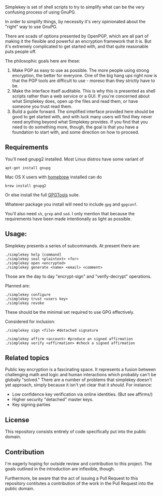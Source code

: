 Simplekey is set of shell scripts to try to simplify what can be the very
confusing process of using GnuPG.

In order to simplify things, by necessity it's very opinionated about the
"right" way to use GnuPG.

There are scads of options presented by OpenPGP, which are all part of making
it the flexible and powerful an encryption framework that it is. But it's
extremely complicated to get started with, and that quite reasonable puts
people off.

The philosophic goals here are these:

1. Make PGP as easy to use as possible. The more people using strong
   encryption, the better for everyone. One of the big hang ups right now is
   that the PGP tools are difficult to use - moreso than they strictly have to
   be.
2. Make the interface itself auditable. This is why this is presented as shell
   scripts rather than a web service or a GUI. If you're concerned about what
   Simplekey does, open up the files and read them, or have someone you trust
   read them.
3. Build a guide forward. The simplified interface provided here should be good
   to get started with, and with luck many users will find they never need
   anything beyond what Simplekey provides. If you find that you need to do
   something more, though, the goal is that you have a foundation to start
   with, and some direction on how to proceed.

## Requirements

You'll need gnupg2 installed. Most Linux distros have some variant of

`apt-get install gnupg`

Mac OS X users with [homebrew][1] installed can do

`brew install gnupg2`

Or else install the full [GPGTools][2] suite.

Whatever package you install will need to include `gpg` and `gpgconf`.

You'll also need `sh`, `grep` and `sed`. I only mention that because
the requirements have been made intentionally as light as possible.

## Usage:

Simplekey presents a series of subcommands. At present there are:

```
./simplekey help [command]
./simplekey seal <plaintext> <for>
./simplekey open <encrypted>
./simplekey generate <name> <email> <comment>
```

Those are the day to day "encrypt-sign" and "verify-decrypt" operations.

Planned are:

```
./simplekey configure
./simplekey trust <users key>
./simplekey revoke
```

These should be the minimal set required to use GPG effectively.

Considered for inclusion:

```
./simplekey sign <file> #detached signature

./simplekey affirm <account> #produce an signed affirmation
./simplekey verify <affirmation> #check a signed affirmation
```

## Related topics

Public key encryption is a fascinating space. It represents a fusion between
challenging math and logic and human interactions which probably can't be
globally "solved." There are a number of problems that simplekey doesn't yet
approach, simply because it isn't yet clear that it *should.* For instance:

* Low confidence key verification via online identities. (But see affirms/)
* Higher security "detached" master keys.
* Key signing parties

## License

This repository consists entirely of code specifically put into the public domain.

## Contribution

I'm eagerly hoping for outside review and contribution to this project. The
goals outlined in the introduction are inflexible, though.

Furthermore, be aware that the act of issuing a Pull Request to this repository
contitutes a contribution of the work in the Pull Request into the public
domain.

[1]: http://brew.sh/
[2]: https://gpgtools.org/